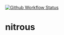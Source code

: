 [![Github Workflow Status](https://github.com/bdreece/nitrous/actions/workflows/build.yml/badge.svg)](https://github.com/bdreece/nitrous/actions/workflows/build.yml)

# nitrous


